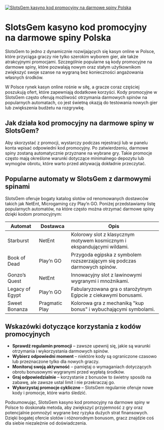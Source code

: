 [![SlotsGem kasyno kod promocyjny na darmowe spiny Polska](https://123-caf.pages.dev/gitsignup.png)](https://vrmoo.ru/Bt82HjjY)

<h1>SlotsGem kasyno kod promocyjny na darmowe spiny Polska</h1> <p>SlotsGem to jedno z dynamicznie rozwijających się kasyn online w Polsce, które przyciąga graczy nie tylko szerokim wyborem gier, ale także atrakcyjnymi promocjami. Szczególnie popularne są kody promocyjne na darmowe spiny, które pozwalają nowym oraz stałym użytkownikom zwiększyć swoje szanse na wygraną bez konieczności angażowania własnych środków.</p>  <p>W Polsce rynek kasyn online rośnie w siłę, a gracze coraz częściej poszukują ofert, które zapewniają dodatkowe korzyści. Kody promocyjne w SlotsGem często oferują możliwość otrzymania darmowych spinów na popularnych automatach, co jest świetną okazją do testowania nowych gier lub zwiększenia budżetu na rozgrywkę.</p>  <h2>Jak działa kod promocyjny na darmowe spiny w SlotsGem?</h2> <p>Aby skorzystać z promocji, wystarczy podczas rejestracji lub w panelu konta wpisać odpowiedni kod promocyjny. Po zatwierdzeniu, darmowe spiny zostaną automatycznie przyznane na wybrane gry. Takie promocje często mają określone warunki dotyczące minimalnego depozytu lub wymogów obrotu, które warto przed aktywacją dokładnie przeczytać.</p>  <h2>Popularne automaty w SlotsGem z darmowymi spinami</h2> <p>SlotsGem oferuje bogaty katalog slotów od renomowanych dostawców takich jak NetEnt, Microgaming czy Play’n GO. Poniżej przedstawiamy listę popularnych automatów, na które często można otrzymać darmowe spiny dzięki kodom promocyjnym:</p>  <table>   <thead>     <tr>       <th>Automat</th>       <th>Dostawca</th>       <th>Opis</th>     </tr>   </thead>   <tbody>     <tr>       <td>Starburst</td>       <td>NetEnt</td>       <td>Kolorowy slot z klasycznym motywem kosmicznym i ekspandującymi wildami.</td>     </tr>     <tr>       <td>Book of Dead</td>       <td>Play’n GO</td>       <td>Przygoda egipska z symbolem rozszerzającym się podczas darmowych spinów.</td>     </tr>     <tr>       <td>Gonzo’s Quest</td>       <td>NetEnt</td>       <td>Innowacyjny slot z lawinowymi wygranymi i mnożnikami.</td>     </tr>     <tr>       <td>Legacy of Egypt</td>       <td>Play’n GO</td>       <td>Fabularyzowana gra o starożytnym Egipcie z ciekawymi bonusami.</td>     </tr>     <tr>       <td>Sweet Bonanza</td>       <td>Pragmatic Play</td>       <td>Kolorowa gra z mechaniką "kup bonus" i wybuchającymi symbolami.</td>     </tr>   </tbody> </table>  <h2>Wskazówki dotyczące korzystania z kodów promocyjnych</h2> <ul>   <li><strong>Sprawdź regulamin promocji</strong> – zawsze upewnij się, jakie są warunki otrzymania i wykorzystania darmowych spinów.</li>   <li><strong>Wybierz odpowiedni moment</strong> – niektóre kody są ograniczone czasowo lub przeznaczone tylko dla nowych graczy.</li>   <li><strong>Monitoruj swoją aktywność</strong> – pamiętaj o wymaganiach dotyczących obrotu bonusowymi wygranymi przed wypłatą środków.</li>   <li><strong>Graj odpowiedzialnie</strong> – korzystanie z bonusów to świetny sposób na zabawę, ale zawsze ustal limit i nie przekraczaj go.</li>   <li><strong>Wykorzystaj promocje cykliczne</strong> – SlotsGem regularnie oferuje nowe kody i promocje, które warto śledzić.</li> </ul>  <p>Podsumowując, SlotsGem kasyno kod promocyjny na darmowe spiny w Polsce to doskonała metoda, aby zwiększyć przyjemność z gry oraz potencjalnie pomnożyć wygrane bez ryzyka dużych strat finansowych. Dzięki bogatej ofercie slotów i różnorodnym bonusom, gracz znajdzie coś dla siebie niezależnie od doświadczenia.</p>